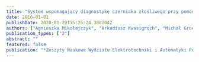 ```yaml
---
title: "System wspomagający diagnostykę czerniaka złośliwego przy pomocy metod przetwarzania obrazu i algorytmów inteligencji obliczeniowej"
date: 2016-01-01
publishDate: 2020-01-20T15:25:24.388204Z
authors: ["Agnieszka Mikołajczyk", "Arkadiusz Kwasigroch", "Michał Grochowski"]
publication_types: ["2"]
abstract: ""
featured: false
publication: "*Zeszyty Naukowe Wydziału Elektrotechniki i Automatyki Politechniki Gdaŉskiej*"
---
```


